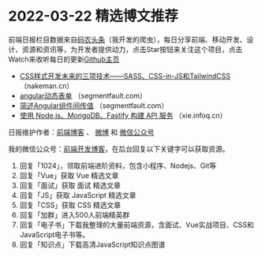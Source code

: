 # 2022-03-22 精选博文推荐

前端日报栏目数据来自[码农头条](http://hao.caibaojian.com.cn/)（我开发的爬虫），每日分享前端、移动开发、设计、资源和资讯等，为开发者提供动力，点击Star按钮来关注这个项目，点击Watch来收听每日的更新[Github主页](https://github.com/kujian/frontendDaily)
* [CSS样式开发未来的三项技术——SASS、CSS-in-JS和TailwindCSS](http://nakeman.cn/engineering/webprogramming/sass-vs-css-in-js-vs-tailwindcss.html) （nakeman.cn）
* [angular动态表单](https://segmentfault.com/a/1190000041583811) （segmentfault.com）
* [简述Angular组件间传值](https://segmentfault.com/a/1190000041583641) （segmentfault.com）
* [使用 Node.js、MongoDB、Fastify 构建 API 服务](https://xie.infoq.cn/article/fd6d2f2082e6c008d5e365eb0) （xie.infoq.cn）

日报维护作者：[前端博客](http://caibaojian.com.cn/) 、 [微博](http://weibo.com/kujian) 和 [微信公众号](https://open.weixin.qq.com/qr/code?username=caibaojian_com)

我的微信公众号：[前端开发博客](https://open.weixin.qq.com/qr/code?username=caibaojian_com)，在后台回复以下关键字可以获取资源。

1. 回复「1024」，领取前端进阶资料，包含小程序、Nodejs、Git等
2. 回复「Vue」获取 Vue 精选文章
3. 回复「面试」获取 面试 精选文章
4. 回复「JS」获取 JavaScript 精选文章
5. 回复「CSS」获取 CSS 精选文章
6. 回复「加群」进入500人前端精英群
7. 回复「电子书」下载我整理的大量前端资源，含面试、Vue实战项目、CSS和JavaScript电子书等。
8. 回复「知识点」下载高清JavaScript知识点图谱